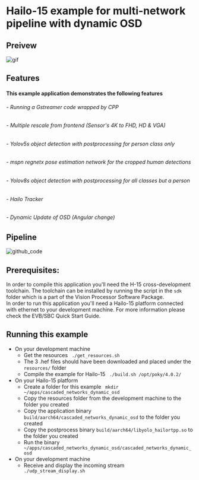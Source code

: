 # Hailo-15 example for multi-network pipeline with dynamic OSD  
## Preivew 
![gif](https://hailo-csdata.s3.eu-west-2.amazonaws.com/resources/images/eran_pose.gif)

## Features
#### This example application demonstrates the following features
###### - Running a Gstreamer code wrapped by CPP
###### - Multiple rescale from frontend (Sensor's 4K to FHD, HD & VGA)
###### - Yolov5s object detection with postprocessing for person class only 
###### - mspn regnetx pose estimation network for the cropped human detections
###### - Yolov8s object detection with postprocessing for all classes but a person
###### - Hailo Tracker
###### - Dynamic Update of OSD (Angular change)  

## Pipeline
![github_code](https://hailo-csdata.s3.eu-west-2.amazonaws.com/resources/images/h15_cascaded_networks_dyn_osd.png)
<br/>
## Prerequisites: <br />
In order to compile this application you'll need the H-15 cross-development toolchain.
The toolchain can be installed by running the script in the `sdk` folder which is a part of the Vision Processor Software Package.<br/>
In order to run this application you'll need a Hailo-15 platform connected with ethernet to your development machine.
For more information please check the EVB/SBC Quick Start Guide.
<br/>

## Running this example
* On your development machine
  * Get the resources <code> ./get_resources.sh </code>
  * The 3 .hef files should have been downloaded and placed under the `resources/` folder
  * Compile the example for Hailo-15 <code> ./build.sh /opt/poky/4.0.2/ </code>
* On your Hailo-15 platform
  * Create a folder for this example <code> mkdir ~/apps/cascaded_networks_dynamic_osd</code>
  * Copy the resources folder from the development machine to the folder you created 
  * Copy the application binary `build/aarch64/cascaded_networks_dynamic_osd` to the folder you created
  * Copy the postprocess binary `build/aarch64/libyolo_hailortpp.so` to the folder you created
  * Run the binary <code> ~/apps/cascaded_networks_dynamic_osd/cascaded_networks_dynamic_osd </code>
* On your development machine
    * Receive and display the incoming stream <code> ./udp_stream_display.sh </code>
